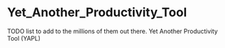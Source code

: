 # Yet_Another_Productivity_Tool
TODO list to add to the millions of them out there. Yet Another Productivity Tool (YAPL)

